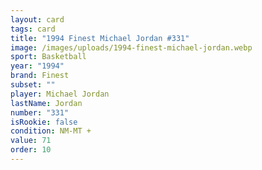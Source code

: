 ```yaml
---
layout: card
tags: card
title: "1994 Finest Michael Jordan #331"
image: /images/uploads/1994-finest-michael-jordan.webp
sport: Basketball
year: "1994"
brand: Finest
subset: ""
player: Michael Jordan
lastName: Jordan
number: "331"
isRookie: false
condition: NM-MT +
value: 71
order: 10
---
```

